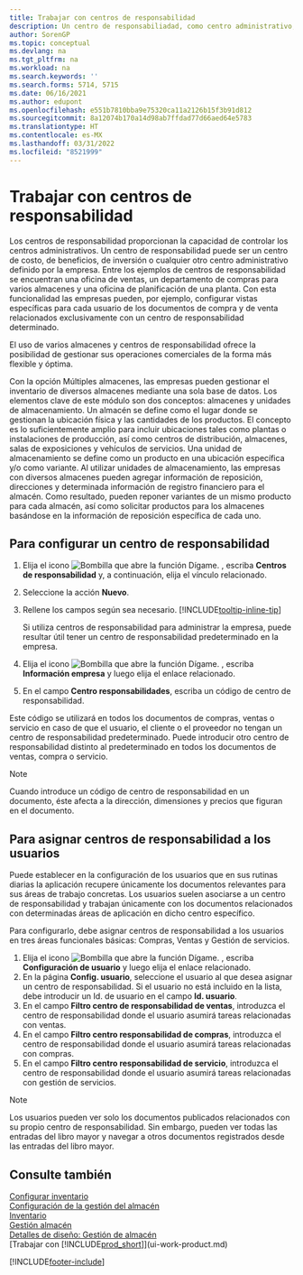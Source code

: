 ```yaml
---
title: Trabajar con centros de responsabilidad
description: Un centro de responsabiliadad, como centro administrativo, ayuda a las empresas a configurar vistas específicas para cada usuario de los documentos de compra y de venta relacionados exclusivamente con cada centro.
author: SorenGP
ms.topic: conceptual
ms.devlang: na
ms.tgt_pltfrm: na
ms.workload: na
ms.search.keywords: ''
ms.search.forms: 5714, 5715
ms.date: 06/16/2021
ms.author: edupont
ms.openlocfilehash: e551b7810bba9e75320ca11a2126b15f3b91d812
ms.sourcegitcommit: 8a12074b170a14d98ab7ffdad77d66aed64e5783
ms.translationtype: HT
ms.contentlocale: es-MX
ms.lasthandoff: 03/31/2022
ms.locfileid: "8521999"
---
```

# <a name="work-with-responsibility-centers"></a>Trabajar con centros de responsabilidad

Los centros de responsabilidad proporcionan la capacidad de controlar los centros administrativos. Un centro de responsabilidad puede ser un centro de costo, de beneficios, de inversión o cualquier otro centro administrativo definido por la empresa. Entre los ejemplos de centros de responsabilidad se encuentran una oficina de ventas, un departamento de compras para varios almacenes y una oficina de planificación de una planta. Con esta funcionalidad las empresas pueden, por ejemplo, configurar vistas específicas para cada usuario de los documentos de compra y de venta relacionados exclusivamente con un centro de responsabilidad determinado.  

El uso de varios almacenes y centros de responsabilidad ofrece la posibilidad de gestionar sus operaciones comerciales de la forma más flexible y óptima.

Con la opción Múltiples almacenes, las empresas pueden gestionar el inventario de diversos almacenes mediante una sola base de datos. Los elementos clave de este módulo son dos conceptos: almacenes y unidades de almacenamiento. Un almacén se define como el lugar donde se gestionan la ubicación física y las cantidades de los productos. El concepto es lo suficientemente amplio para incluir ubicaciones tales como plantas o instalaciones de producción, así como centros de distribución, almacenes, salas de exposiciones y vehículos de servicios. Una unidad de almacenamiento se define como un producto en una ubicación específica y/o como variante. Al utilizar unidades de almacenamiento, las empresas con diversos almacenes pueden agregar información de reposición, direcciones y determinada información de registro financiero para el almacén. Como resultado, pueden reponer variantes de un mismo producto para cada almacén, así como solicitar productos para los almacenes basándose en la información de reposición específica de cada uno.  

## <a name="to-set-up-a-responsibility-center"></a>Para configurar un centro de responsabilidad

1. Elija el icono ![Bombilla que abre la función Dígame.](media/ui-search/search_small.png "Dígame qué desea hacer") , escriba **Centros de responsabilidad** y, a continuación, elija el vínculo relacionado.  
2. Seleccione la acción **Nuevo**.  
3. Rellene los campos según sea necesario. [!INCLUDE[tooltip-inline-tip](includes/tooltip-inline-tip_md.md)]  

    Si utiliza centros de responsabilidad para administrar la empresa, puede resultar útil tener un centro de responsabilidad predeterminado en la empresa.
4. Elija el icono ![Bombilla que abre la función Dígame.](media/ui-search/search_small.png "Dígame qué desea hacer") , escriba **Información empresa** y luego elija el enlace relacionado.
5. En el campo **Centro responsabilidades**, escriba un código de centro de responsabilidad.

Este código se utilizará en todos los documentos de compras, ventas o servicio en caso de que el usuario, el cliente o el proveedor no tengan un centro de responsabilidad predeterminado. Puede introducir otro centro de responsabilidad distinto al predeterminado en todos los documentos de ventas, compra o servicio.

> [!NOTE]  
> Cuando introduce un código de centro de responsabilidad en un documento, éste afecta a la dirección, dimensiones y precios que figuran en el documento.  

## <a name="to-assign-responsibility-centers-to-users"></a>Para asignar centros de responsabilidad a los usuarios

Puede establecer en la configuración de los usuarios que en sus rutinas diarias la aplicación recupere únicamente los documentos relevantes para sus áreas de trabajo concretas. Los usuarios suelen asociarse a un centro de responsabilidad y trabajan únicamente con los documentos relacionados con determinadas áreas de aplicación en dicho centro específico.  

Para configurarlo, debe asignar centros de responsabilidad a los usuarios en tres áreas funcionales básicas: Compras, Ventas y Gestión de servicios.  

1. Elija el icono ![Bombilla que abre la función Dígame.](media/ui-search/search_small.png "Dígame qué desea hacer") , escriba **Configuración de usuario** y luego elija el enlace relacionado.  
2. En la página **Config. usuario**, seleccione el usuario al que desea asignar un centro de responsabilidad. Si el usuario no está incluido en la lista, debe introducir un Id. de usuario en el campo **Id. usuario**.  
3. En el campo **Filtro centro de responsabilidad de ventas**, introduzca el centro de responsabilidad donde el usuario asumirá tareas relacionadas con ventas.  
4. En el campo **Filtro centro responsabilidad de compras**, introduzca el centro de responsabilidad donde el usuario asumirá tareas relacionadas con compras.  
5. En el campo **Filtro centro responsabilidad de servicio**, introduzca el centro de responsabilidad donde el usuario asumirá tareas relacionadas con gestión de servicios.  

> [!NOTE]  
> Los usuarios pueden ver solo los documentos publicados relacionados con su propio centro de responsabilidad. Sin embargo, pueden ver todas las entradas del libro mayor y navegar a otros documentos registrados desde las entradas del libro mayor.

## <a name="see-also"></a>Consulte también

[Configurar inventario](inventory-setup-inventory.md)  
[Configuración de la gestión del almacén](warehouse-setup-warehouse.md)  
[Inventario](inventory-manage-inventory.md)  
[Gestión almacén](warehouse-manage-warehouse.md)  
[Detalles de diseño: Gestión de almacén](design-details-warehouse-management.md)  
[Trabajar con [!INCLUDE[prod_short](includes/prod_short.md)]](ui-work-product.md)  


[!INCLUDE[footer-include](includes/footer-banner.md)]